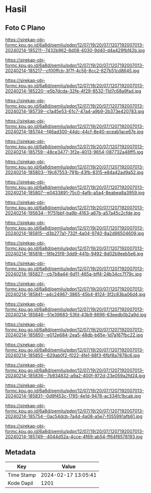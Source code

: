 # Hasil

## Foto C Plano

https://sirekap-obj-formc.kpu.go.id/6a8d/pemilu/pdpr/12/07/19/20/07/1207192007013-20240214-185211--7432b962-8d08-4030-9d40-d4a429fbf42b.jpg

https://sirekap-obj-formc.kpu.go.id/6a8d/pemilu/pdpr/12/07/19/20/07/1207192007013-20240214-185217--cf00ffcb-3f7f-4c56-8cc2-627b51cd8645.jpg

https://sirekap-obj-formc.kpu.go.id/6a8d/pemilu/pdpr/12/07/19/20/07/1207192007013-20240214-185220--e5b7dcda-32fe-4f29-8532-11d7c68a9fad.jpg

https://sirekap-obj-formc.kpu.go.id/6a8d/pemilu/pdpr/12/07/19/20/07/1207192007013-20240214-185739--c1a45e53-61c7-47a4-a9b9-2b373e420783.jpg

https://sirekap-obj-formc.kpu.go.id/6a8d/pemilu/pdpr/12/07/19/20/07/1207192007013-20240214-185744--f46ad300-44dc-44cf-8e40-eceab1ace67e.jpg

https://sirekap-obj-formc.kpu.go.id/6a8d/pemilu/pdpr/12/07/19/20/07/1207192007013-20240214-185759--48ce3477-3f2e-4013-9654-087732a48ff5.jpg

https://sirekap-obj-formc.kpu.go.id/6a8d/pemilu/pdpr/12/07/19/20/07/1207192007013-20240214-185803--19c67553-791b-43fb-8315-e84a42ad9a52.jpg

https://sirekap-obj-formc.kpu.go.id/6a8d/pemilu/pdpr/12/07/19/20/07/1207192007013-20240214-185807--e0433891-75c0-4afb-a5a4-8eabea8a3959.jpg

https://sirekap-obj-formc.kpu.go.id/6a8d/pemilu/pdpr/12/07/19/20/07/1207192007013-20240214-195634--1f751bbf-ba9b-4163-a67b-a57a45c2cfde.jpg

https://sirekap-obj-formc.kpu.go.id/6a8d/pemilu/pdpr/12/07/19/20/07/1207192007013-20240214-185815--d3b277a1-732f-4a04-9740-8a2d96504609.jpg

https://sirekap-obj-formc.kpu.go.id/6a8d/pemilu/pdpr/12/07/19/20/07/1207192007013-20240214-185818--18fe25f9-3dd9-441b-9492-8d02b9eeb5e6.jpg

https://sirekap-obj-formc.kpu.go.id/6a8d/pemilu/pdpr/12/07/19/20/07/1207192007013-20240214-185827--cb7b8a44-6d11-465a-bff4-24b34cc7f79c.jpg

https://sirekap-obj-formc.kpu.go.id/6a8d/pemilu/pdpr/12/07/19/20/07/1207192007013-20240214-185841--a4c24967-3865-45b4-8124-3f2c83ba06d4.jpg

https://sirekap-obj-formc.kpu.go.id/6a8d/pemilu/pdpr/12/07/19/20/07/1207192007013-20240214-185846--51e39683-53fd-43b9-8696-63eedb0b2a9d.jpg

https://sirekap-obj-formc.kpu.go.id/6a8d/pemilu/pdpr/12/07/19/20/07/1207192007013-20240214-185850--e012e684-2ea5-48db-b65e-1d7a167fbc22.jpg

https://sirekap-obj-formc.kpu.go.id/6a8d/pemilu/pdpr/12/07/19/20/07/1207192007013-20240214-185855--629ab0f2-f022-4fe1-88f3-6fbf8a7878c6.jpg

https://sirekap-obj-formc.kpu.go.id/6a8d/pemilu/pdpr/12/07/19/20/07/1207192007013-20240214-185836--7b934832-a9a2-400f-972d-23e059a2fd24.jpg

https://sirekap-obj-formc.kpu.go.id/6a8d/pemilu/pdpr/12/07/19/20/07/1207192007013-20240214-185831--0d9f453c-1785-4e1d-9478-ac334fc1bcab.jpg

https://sirekap-obj-formc.kpu.go.id/6a8d/pemilu/pdpr/12/07/19/20/07/1207192007013-20240214-185754--0ac54dcb-7a4d-4a08-a5e7-f055991afb61.jpg

https://sirekap-obj-formc.kpu.go.id/6a8d/pemilu/pdpr/12/07/19/20/07/1207192007013-20240214-185749--4044d52a-4cce-4f69-ab54-ff64f6578193.jpg


## Metadata

| Key        | Value               |
| ---------- | ------------------- |
| Time Stamp | 2024-02-17 13:05:41 |
| Kode Dapil | 1201                |



